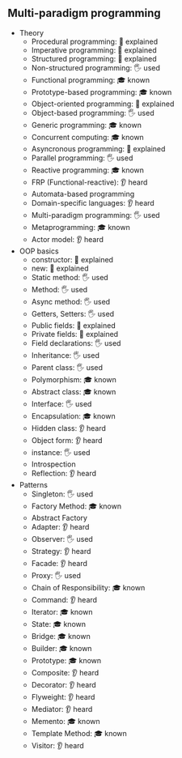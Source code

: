 ## Multi-paradigm programming

- Theory
  - Procedural programming: 🙋 explained
  - Imperative programming: 🙋 explained
  - Structured programming: 🙋 explained
  - Non-structured programming: 🖐️ used
  - Functional programming: 🎓 known
  - Prototype-based programming: 🎓 known
  - Object-oriented programming: 🙋 explained
  - Object-based programming: 🖐️ used
  - Generic programming: 🎓 known
  - Concurrent computing: 🎓 known
  - Asyncronous programming: 🙋 explained
  - Parallel programming: 🖐️ used
  - Reactive programming: 🎓 known
  - FRP (Functional-reactive): 👂 heard
  - Automata-based programming
  - Domain-specific languages: 👂 heard
  - Multi-paradigm programming: 🖐️ used
  - Metaprogramming: 🎓 known
  - Actor model: 👂 heard
- OOP basics
  - constructor: 🙋 explained
  - new: 🙋 explained
  - Static method: 🖐️ used
  - Method: 🖐️ used
  - Async method: 🖐️ used
  - Getters, Setters: 🖐️ used
  - Public fields: 🙋 explained
  - Private fields: 🙋 explained
  - Field declarations: 🖐️ used
  - Inheritance: 🖐️ used
  - Parent class: 🖐️ used 
  - Polymorphism: 🎓 known
  - Abstract class: 🎓 known
  - Interface: 🖐️ used
  - Encapsulation: 🎓 known
  - Hidden class: 👂 heard
  - Object form: 👂 heard
  - instance: 🖐️ used
  - Introspection
  - Reflection: 👂 heard
- Patterns
  - Singleton: 🖐️ used
  - Factory Method: 🎓 known
  - Abstract Factory
  - Adapter: 👂 heard
  - Observer: 🖐️ used
  - Strategy: 👂 heard
  - Facade: 👂 heard
  - Proxy: 🖐️ used
  - Chain of Responsibility: 🎓 known
  - Command: 👂 heard
  - Iterator: 🎓 known
  - State: 🎓 known
  - Bridge: 🎓 known
  - Builder: 🎓 known
  - Prototype: 🎓 known
  - Composite: 👂 heard
  - Decorator: 👂 heard
  - Flyweight: 👂 heard
  - Mediator: 👂 heard
  - Memento: 🎓 known
  - Template Method: 🎓 known
  - Visitor: 👂 heard

